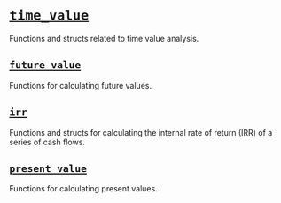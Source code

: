 # [`time_value`](https://crates.io/crates/time_value)

Functions and structs related to time value analysis.

## [`future_value`](https://github.com/ojhermann/time_value/blob/master/src/future_value.rs)

Functions for calculating future values.

## [`irr`](https://github.com/ojhermann/time_value/tree/master/src/irr/bisection)

Functions and structs for calculating the internal rate of return (IRR) of a series of cash flows.

## [`present_value`](https://github.com/ojhermann/time_value/blob/master/src/present_value.rs)

Functions for calculating present values.
